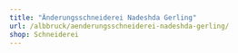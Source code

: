 ```yaml
---
title: "Änderungsschneiderei Nadeshda Gerling"
url: /albbruck/aenderungsschneiderei-nadeshda-gerling/
shop: Schneiderei
---
```

